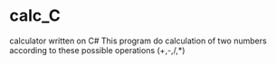 # calc_C
calculator written on C#
This program do calculation of two numbers according to these possible operations (+,-,/,*)
